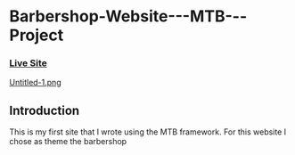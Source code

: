 # Barbershop-Website---MTB---Project

### [Live Site](https://venerable-bonbon-e40efc.netlify.app)

[Untitled-1.png](https://postimg.cc/w3km0Dnh)

## Introduction
This is my first site that I wrote using the MTB framework. For this website I chose as theme the barbershop
